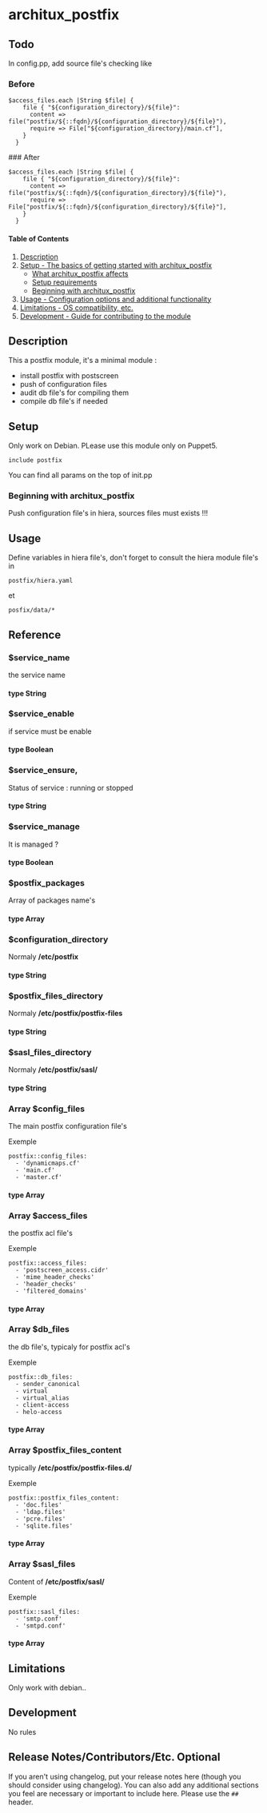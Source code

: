 
# architux_postfix

## Todo

In config.pp, add source file's checking like

### Before

```puppet
$access_files.each |String $file| {
    file { "${configuration_directory}/${file}":
      content => file("postfix/${::fqdn}/${configuration_directory}/${file}"),
      require => File["${configuration_directory}/main.cf"],
    }
  }
```

### After
 
```puppet
$access_files.each |String $file| {
    file { "${configuration_directory}/${file}":
      content => file("postfix/${::fqdn}/${configuration_directory}/${file}"),
      require => File["postfix/${::fqdn}/${configuration_directory}/${file}"],
    }
  }
```



#### Table of Contents

1. [Description](#description)
2. [Setup - The basics of getting started with architux_postfix](#setup)
    * [What architux_postfix affects](#what-architux_postfix-affects)
    * [Setup requirements](#setup-requirements)
    * [Beginning with architux_postfix](#beginning-with-architux_postfix)
3. [Usage - Configuration options and additional functionality](#usage)
4. [Limitations - OS compatibility, etc.](#limitations)
5. [Development - Guide for contributing to the module](#development)

## Description

This a postfix module, it's a minimal module :
* install postfix with postscreen
* push of configuration files
* audit db file's for compiling them 
* compile db file's if needed

## Setup

Only work on Debian.
PLease use this module only on Puppet5.

```puppet
include postfix
```

You can find all params on the top of init.pp

### Beginning with architux_postfix

Push configuration file's in hiera, sources files must exists !!!

## Usage

Define variables in hiera file's, don't forget to consult the hiera module file's in 

```puppet
postfix/hiera.yaml
```
et

```puppet
posfix/data/* 
```

## Reference

### $service_name

the service name

#### type String 

### $service_enable

if service must be enable

#### type Boolean 

### $service_ensure,

Status of service : running or stopped

#### type String 

### $service_manage

It is managed ?

#### type Boolean

### $postfix_packages

Array of packages name's

#### type Array

### $configuration_directory

Normaly **/etc/postfix**

#### type String

### $postfix_files_directory

Normaly **/etc/postfix/postfix-files**

#### type String 

### $sasl_files_directory

Normaly **/etc/postfix/sasl/**

#### type String 

### Array $config_files

The main postfix configuration file's

Exemple

```puppet
postfix::config_files:
  - 'dynamicmaps.cf'
  - 'main.cf'
  - 'master.cf'
```

#### type Array

### Array $access_files

the postfix acl file's

Exemple

```puppet
postfix::access_files:
  - 'postscreen_access.cidr'
  - 'mime_header_checks'
  - 'header_checks'
  - 'filtered_domains'
```

#### type Array

### Array $db_files

the db file's, typicaly for postfix acl's

Exemple

```puppet
postfix::db_files:
  - sender_canonical
  - virtual
  - virtual_alias
  - client-access
  - helo-access
```

#### type Array

### Array $postfix_files_content

typically **/etc/postfix/postfix-files.d/**

Exemple

```puppet
postfix::postfix_files_content:
  - 'doc.files'
  - 'ldap.files'
  - 'pcre.files'
  - 'sqlite.files'
```

#### type Array

### Array $sasl_files

Content of **/etc/postfix/sasl/**

Exemple

```puppet
postfix::sasl_files:
  - 'smtp.conf'
  - 'smtpd.conf'
```

#### type Array

## Limitations

Only work with debian..

## Development

No rules

## Release Notes/Contributors/Etc. **Optional**

If you aren't using changelog, put your release notes here (though you should consider using changelog). You can also add any additional sections you feel are necessary or important to include here. Please use the `## ` header.
